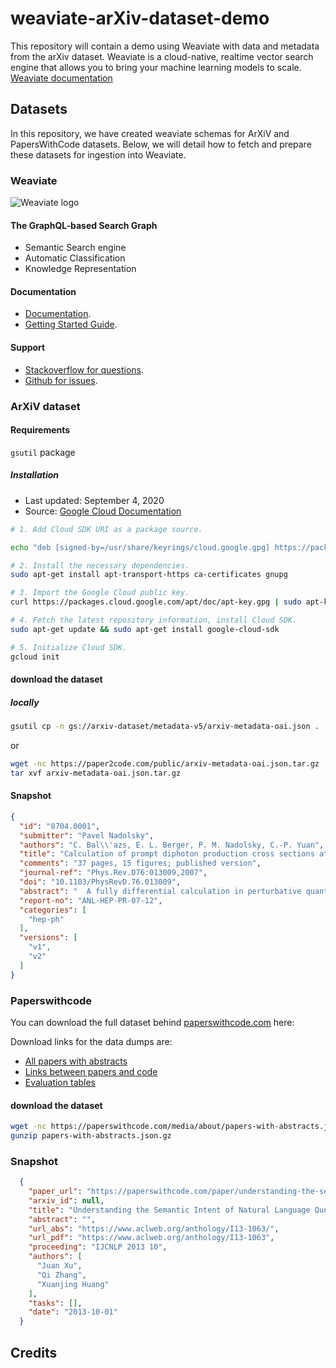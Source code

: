 # weaviate-arXiv-dataset-demo

This repository will contain a demo using Weaviate with data and metadata from the arXiv dataset.
Weaviate is a cloud-native, realtime vector search engine that allows you to bring your machine learning models to scale.
[Weaviate documentation](https://www.semi.technology/documentation/weaviate/current/)

## Datasets

In this repository, we have created weaviate schemas for ArXiV and PapersWithCode datasets.
Below, we will detail how to fetch and prepare these datasets for ingestion into Weaviate.

### Weaviate 
<img alt='Weaviate logo' src='https://raw.githubusercontent.com/semi-technologies/weaviate/19de0956c69b66c5552447e84d016f4fe29d12c9/docs/assets/weaviate-logo.png' align='center' />

#### The GraphQL-based Search Graph 

- Semantic Search engine
- Automatic Classification
- Knowledge Representation

#### Documentation

- [Documentation](https://semi.technology/documentation/weaviate/current/).
- [Getting Started Guide](https://www.semi.technology/documentation/weaviate/current/get-started/quick_start.html).

#### Support

- [Stackoverflow for questions](https://stackoverflow.com/questions/tagged/weaviate).
- [Github for issues](https://github.com/semi-technologies/weaviate/issues).

### ArXiV dataset

#### Requirements
`gsutil` package 

##### Installation
* Last updated: September 4, 2020
* Source: [Google Cloud Documentation](https://cloud.google.com/sdk/docs#deb)
```bash
# 1. Add Cloud SDK URI as a package source.

echo "deb [signed-by=/usr/share/keyrings/cloud.google.gpg] https://packages.cloud.google.com/apt cloud-sdk main" | sudo tee -a /etc/apt/sources.list.d/google-cloud-sdk.list

# 2. Install the necessary dependencies.
sudo apt-get install apt-transport-https ca-certificates gnupg

# 3. Import the Google Cloud public key.
curl https://packages.cloud.google.com/apt/doc/apt-key.gpg | sudo apt-key --keyring /usr/share/keyrings/cloud.google.gpg add -

# 4. Fetch the latest repository information, install Cloud SDK.
sudo apt-get update && sudo apt-get install google-cloud-sdk

# 5. Initialize Cloud SDK.
gcloud init
```

#### download the dataset

##### locally
```bash
gsutil cp -n gs://arxiv-dataset/metadata-v5/arxiv-metadata-oai.json .
```
or 
```bash
wget -nc https://paper2code.com/public/arxiv-metadata-oai.json.tar.gz
tar xvf arxiv-metadata-oai.json.tar.gz
```

#### Snapshot
```json
{
  "id": "0704.0001",
  "submitter": "Pavel Nadolsky",
  "authors": "C. Bal\\'azs, E. L. Berger, P. M. Nadolsky, C.-P. Yuan",
  "title": "Calculation of prompt diphoton production cross sections at Tevatron and\n  LHC energies",
  "comments": "37 pages, 15 figures; published version",
  "journal-ref": "Phys.Rev.D76:013009,2007",
  "doi": "10.1103/PhysRevD.76.013009",
  "abstract": "  A fully differential calculation in perturbative quantum chromodynamics is\npresented for the production of massive photon pairs at hadron colliders. All\nnext-to-leading order perturbative contributions from quark-antiquark,\ngluon-(anti)quark, and gluon-gluon subprocesses are included, as well as\nall-orders resummation of initial-state gluon radiation valid at\nnext-to-next-to-leading logarithmic accuracy. The region of phase space is\nspecified in which the calculation is most reliable. Good agreement is\ndemonstrated with data from the Fermilab Tevatron, and predictions are made for\nmore detailed tests with CDF and DO data. Predictions are shown for\ndistributions of diphoton pairs produced at the energy of the Large Hadron\nCollider (LHC). Distributions of the diphoton pairs from the decay of a Higgs\nboson are contrasted with those produced from QCD processes at the LHC, showing\nthat enhanced sensitivity to the signal can be obtained with judicious\nselection of events.\n",
  "report-no": "ANL-HEP-PR-07-12",
  "categories": [
    "hep-ph"
  ],
  "versions": [
    "v1",
    "v2"
  ]
}
```

### Paperswithcode
You can download the full dataset behind [paperswithcode.com](https://paperswithcode.com) here:

Download links for the data dumps are:

- [All papers with abstracts](https://paperswithcode.com/media/about/papers-with-abstracts.json.gz)
- [Links between papers and code](https://paperswithcode.com/media/about/links-between-papers-and-code.json.gz)
- [Evaluation tables](https://paperswithcode.com/media/about/evaluation-tables.json.gz)

#### download the dataset
```bash
wget -nc https://paperswithcode.com/media/about/papers-with-abstracts.json.gz
gunzip papers-with-abstracts.json.gz
```

### Snapshot
```json
  {
    "paper_url": "https://paperswithcode.com/paper/understanding-the-semantic-intent-of-natural",
    "arxiv_id": null,
    "title": "Understanding the Semantic Intent of Natural Language Query",
    "abstract": "",
    "url_abs": "https://www.aclweb.org/anthology/I13-1063/",
    "url_pdf": "https://www.aclweb.org/anthology/I13-1063",
    "proceeding": "IJCNLP 2013 10",
    "authors": [
      "Juan Xu",
      "Qi Zhang",
      "Xuanjing Huang"
    ],
    "tasks": [],
    "date": "2013-10-01"
  }
```

## Credits
